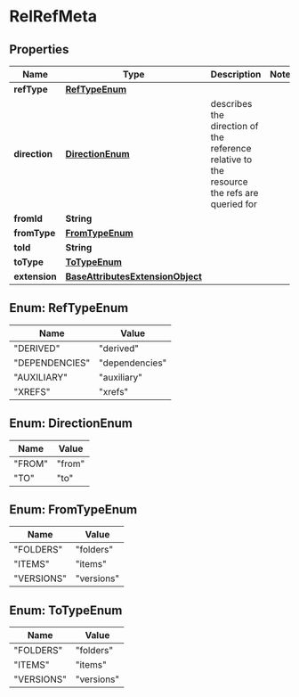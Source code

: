 
# RelRefMeta

## Properties
Name | Type | Description | Notes
------------ | ------------- | ------------- | -------------
**refType** | [**RefTypeEnum**](#RefTypeEnum) |  | 
**direction** | [**DirectionEnum**](#DirectionEnum) | describes the direction of the reference relative to the resource the refs are queried for | 
**fromId** | **String** |  | 
**fromType** | [**FromTypeEnum**](#FromTypeEnum) |  | 
**toId** | **String** |  | 
**toType** | [**ToTypeEnum**](#ToTypeEnum) |  | 
**extension** | [**BaseAttributesExtensionObject**](BaseAttributesExtensionObject.md) |  | 


<a name="RefTypeEnum"></a>
## Enum: RefTypeEnum
Name | Value
---- | -----
"DERIVED" | &quot;derived&quot;
"DEPENDENCIES" | &quot;dependencies&quot;
"AUXILIARY" | &quot;auxiliary&quot;
"XREFS" | &quot;xrefs&quot;


<a name="DirectionEnum"></a>
## Enum: DirectionEnum
Name | Value
---- | -----
"FROM" | &quot;from&quot;
"TO" | &quot;to&quot;


<a name="FromTypeEnum"></a>
## Enum: FromTypeEnum
Name | Value
---- | -----
"FOLDERS" | &quot;folders&quot;
"ITEMS" | &quot;items&quot;
"VERSIONS" | &quot;versions&quot;


<a name="ToTypeEnum"></a>
## Enum: ToTypeEnum
Name | Value
---- | -----
"FOLDERS" | &quot;folders&quot;
"ITEMS" | &quot;items&quot;
"VERSIONS" | &quot;versions&quot;



